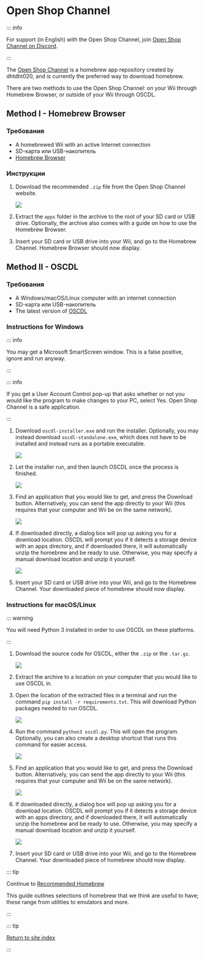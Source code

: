 # Open Shop Channel

::: info

For support (in English) with the Open Shop Channel, join [Open Shop Channel on Discord](https://discord.gg/osc).

:::

The [Open Shop Channel](https://oscwii.org/) is a homebrew app repository created by dhtdht020, and is currently the preferred way to download homebrew.

There are two methods to use the Open Shop Channel: on your Wii through Homebrew Browser, or outside of your Wii through OSCDL.

## Method I - Homebrew Browser

### Требования

- A homebrewed Wii with an active Internet connection
- SD-карта или USB-накопитель
- [Homebrew Browser](https://oscwii.org/library/app/homebrew_browser)

### Инструкции

1. Download the recommended `.zip` file from the Open Shop Channel website.

    ![](/images/osc/zip-download-HBB.png)

2. Extract the `apps` folder in the archive to the root of your SD card or USB drive. Optionally, the archive also comes with a guide on how to use the Homebrew Browser.

3. Insert your SD card or USB drive into your Wii, and go to the Homebrew Channel. Homebrew Browser should now display.

## Method II - OSCDL

### Требования

- A Windows/macOS/Linux computer with an internet connection
- SD-карта или USB-накопитель
- The latest version of [OSCDL](https://github.com/dhtdht020/osc-dl/releases/latest)

### Instructions for Windows

::: info

You may get a Microsoft SmartScreen window. This is a false positive, ignore and run anyway.

:::

::: info

If you get a User Account Control pop-up that asks whether or not you would like the program to make changes to your PC, select Yes. Open Shop Channel is a safe application.

:::

1. Download `oscdl-installer.exe` and run the installer. Optionally, you may instead download `oscdl-standalone.exe`, which does not have to be installed and instead runs as a portable executable.

    ![](/images/osc/exe-download-OSCDL.png)

2. Let the installer run, and then launch OSCDL once the process is finished.

    ![](/images/osc/install-finished-OSCDL.png)

3. Find an application that you would like to get, and press the Download button. Alternatively, you can send the app directly to your Wii (this requires that your computer and Wii be on the same network).

    ![](/images/osc/app-download-OSCDL.png)

4. If downloaded directly, a dialog box will pop up asking you for a download location. OSCDL will prompt you if it detects a storage device with an apps directory, and if downloaded there, it will automatically unzip the homebrew and be ready to use. Otherwise, you may specify a manual download location and unzip it yourself.

    ![](/images/osc/download-prompt-OSCDL.png)

5. Insert your SD card or USB drive into your Wii, and go to the Homebrew Channel. Your downloaded piece of homebrew should now display.

### Instructions for macOS/Linux

::: warning

You will need Python 3 installed in order to use OSCDL on these platforms.

:::

1. Download the source code for OSCDL, either the `.zip` or the `.tar.gz`.

    ![](/images/osc/source-code-download-OSCDL.png)

2. Extract the archive to a location on your computer that you would like to use OSCDL in.

3. Open the location of the extracted files in a terminal and run the command `pip install -r requirements.txt`. This will download Python packages needed to run OSCDL.

    ![](/images/osc/satisfy-requirements-OSCDL.png)

4. Run the command `python3 oscdl.py`. This will open the program. Optionally, you can also create a desktop shortcut that runs this command for easier access.

    ![](/images/osc/run-OSCDL-terminal.png)

5. Find an application that you would like to get, and press the Download button. Alternatively, you can send the app directly to your Wii (this requires that your computer and Wii be on the same network).

    ![](/images/osc/app-download-OSCDL-linux.png)

6. If downloaded directly, a dialog box will pop up asking you for a download location. OSCDL will prompt you if it detects a storage device with an apps directory, and if downloaded there, it will automatically unzip the homebrew and be ready to use. Otherwise, you may specify a manual download location and unzip it yourself.

    ![](/images/osc/download-prompt-OSCDL-linux.png)

7. Insert your SD card or USB drive into your Wii, and go to the Homebrew Channel. Your downloaded piece of homebrew should now display.

::: tip

Continue to [Recommended Homebrew](recommended-homebrew)

This guide outlines selections of homebrew that we think are useful to have; these range from utilities to emulators and more.

:::

::: tip

[Return to site index](site-navigation)

:::
